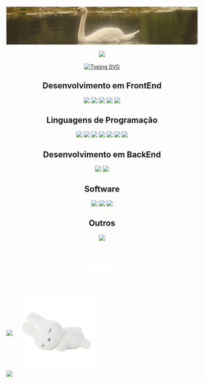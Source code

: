 <p align='center'>
    <img src="img/banner.gif" width=800>
</p>
<p align='center'>
    <img src="https://capsule-render.vercel.app/api?type=waving&width=800&height=200&text=Isadora&fontSize=60&desc=Engenheira%20de%20Software&fontAlignY=30&color=4a4329&descAlignY=50&descAlign=60&fontColor=ccba98"/>
</p>

<p align='center'>
    <a href="https://git.io/typing-svg"><img src="https://readme-typing-svg.herokuapp.com?font=Roboto&pause=1000&color=9F947F&center=true&vCenter=true&width=435&lines=Oi!+Prazer%2C+sou+a+Isa.;Moro+em+S%C3%A3o+Paulo%2C+Brasil.;Sou+programadora+fullstack+;e+tenho+18+anos+%F0%9F%A4%8D" alt="Typing SVG" /></a>
</p>

<h2 align="center"> Desenvolvimento em FrontEnd </h2>
<p align='center'>
<img src="https://img.shields.io/badge/html5-%23E34F26.svg?style=for-the-badge&logo=html5&logoColor=fff&color=ccba98">
<img src="https://img.shields.io/badge/css3-%231572B6.svg?style=for-the-badge&logo=css3&logoColor=fff&color=ccba98">
<img src="https://img.shields.io/badge/SASS-hotpink.svg?style=for-the-badge&logo=SASS&logoColor=fff&color=ccba98">
<img src="https://img.shields.io/badge/react-%2320232a.svg?style=for-the-badge&logo=react&logoColor=fff&color=ccba98">
<img src="https://img.shields.io/badge/bootstrap-%238511FA.svg?style=for-the-badge&logo=bootstrap&logoColor=fff&color=ccba98">
</p>

<h2 align="center"> Linguagens de Programação</h2>
<p align='center'>
<img src="https://img.shields.io/badge/javascript-%23323330.svg?style=for-the-badge&logo=javascript&logoColor=fff&color=ccba98">
<img src="https://img.shields.io/badge/python-3670A0?style=for-the-badge&logo=python&logoColor=fff&color=ccba98">
<img src="https://img.shields.io/badge/java-%23ED8B00.svg?style=for-the-badge&logo=openjdk&logoColor=fff&color=ccba98">
<img src="https://img.shields.io/badge/c-%2300599C.svg?style=for-the-badge&logo=c&logoColor=fff&color=ccba98">
<img src="https://img.shields.io/badge/c++-%2300599C.svg?style=for-the-badge&logo=c%2B%2B&logoColor=fff&color=ccba98">
<img src="https://img.shields.io/badge/c%23-%23239120.svg?style=for-the-badge&logo=csharp&logoColor=fff&color=ccba98">
<img src="https://img.shields.io/badge/lua-%232C2D72.svg?style=for-the-badge&logo=lua&logoColor=fff&color=ccba98">
</p>

<h2 align="center"> Desenvolvimento em BackEnd</h2>
<p align='center'>
<img src="https://img.shields.io/badge/node.js-6DA55F?style=for-the-badge&logo=node.js&logoColor=fff&color=ccba98">
<img src="https://img.shields.io/badge/mysql-%2300599C.svg?style=for-the-badge&logo=mysql&logoColor=fff&color=ccba98">
</p>

<h2 align="center"> Software</h2>
<p align='center'>
<img src="https://img.shields.io/badge/figma-%23F24E1E.svg?style=for-the-badge&logo=figma&logoColor=fff&color=ccba98">
<img src="https://img.shields.io/badge/Notion-%23ffffff.svg?style=for-the-badge&logo=notion&logoColor=fff&color=ccba98">
<img src="https://img.shields.io/badge/Canva-%2300C4CC.svg?style=for-the-badge&logo=Canva&logoColor=fff&color=ccba98">
</p>

<h2 align="center"> Outros</h2>
<p align='center'>
<img src="https://img.shields.io/badge/-Arduino-00979D?style=for-the-badge&logo=Arduino&logoColor=fff&color=ccba98">
</p>

<br>
<br>

<p align="center">
    <a href="https://www.linkedin.com/in/isadora-meneghetti-4834b42b8/" target="blank"><img align="center" src="img/linkedin.svg" alt="linkedin" height="30" width="40" /></a>
    <a href="https://wa.me/qr/4K2PRXMT6RLJM1" target="blank"><img align="center" src="img/whatsapp.png" alt="whatsapp" height="30" width="30" /></a>
</p>

<br>
<br>

<div style="display: flex; align-items: center;" align=center>
    <img src="https://github-readme-stats.vercel.app/api?username=isadorameneghetti&bg_color=ffffff00&title_color=ccba98&text_color=ccba98&border_color=ccba98&locale=pt-br" style="margin-right: 20px;">
    <img src="img/bunny.png" width="200" height="200">
</div>

<img src="https://capsule-render.vercel.app/api?type=waving&section=footer&height=200&color=4a4329"/>

